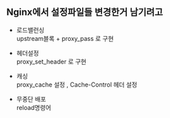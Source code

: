 ## Nginx에서 설정파일들 변경한거 남기려고
* 로드밸런싱   
upstream블록 + proxy_pass 로 구현      

* 헤더설정   
proxy_set_header 로 구현

* 캐싱   
proxy_cache 설정 , Cache-Control 헤더 설정

* 무중단 배포    
reload명령어
